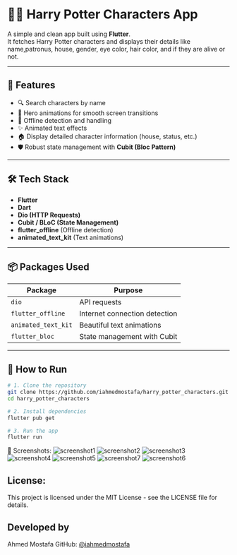 # 🧙‍♂️ Harry Potter Characters App

A simple and clean app built using **Flutter**.  
It fetches Harry Potter characters and displays their details like name,patronus, house, gender, eye color, hair color, and if they are alive or not.

---

## 📱 Features

- 🔍 Search characters by name
- 🦉 Hero animations for smooth screen transitions
- 📴 Offline detection and handling
- ✨ Animated text effects
- 🏠 Display detailed character information (house, status, etc.)
- 🛡 Robust state management with **Cubit (Bloc Pattern)**

---

## 🛠 Tech Stack

- **Flutter**
- **Dart**
- **Dio (HTTP Requests)**
- **Cubit / BLoC (State Management)**
- **flutter_offline** (Offline detection)
- **animated_text_kit** (Text animations)

---

## 📦 Packages Used

| Package               | Purpose                      |
|------------------------|-------------------------------|
| `dio`                 | API requests                  |
| `flutter_offline`     | Internet connection detection  |
| `animated_text_kit`   | Beautiful text animations      |
| `flutter_bloc`        | State management with Cubit     |

---

## 🚀 How to Run

```bash
# 1. Clone the repository
git clone https://github.com/iahmedmostafa/harry_potter_characters.git
cd harry_potter_characters

# 2. Install dependencies
flutter pub get

# 3. Run the app
flutter run
```

📸 Screenshots:
![screenshot1](assets/screenshots/screenshot1.jpg)
![screenshot2](assets/screenshots/screenshot2.jpg)
![screenshot3](assets/screenshots/screenshot3.jpg)
![screenshot4](assets/screenshots/screenshot4.jpg)
![screenshot5](assets/screenshots/screenshot5.jpg)
![screenshot7](assets/screenshots/screenshot7.jpg)
![screenshot6](assets/screenshots/screenshot6.jpg)


## License:
This project is licensed under the MIT License - see the LICENSE file for details.

## Developed by
Ahmed Mostafa
GitHub: [@iahmedmostafa](https://github.com/iahmedmostafa)
